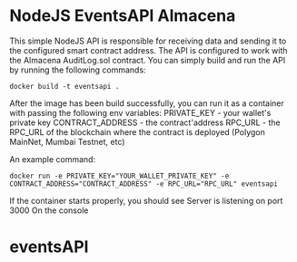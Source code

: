 # NodeJS EventsAPI Almacena

This simple NodeJS API is responsible for receiving data and sending it to the configured smart contract address.
The API is configured to work with the Almacena AuditLog.sol contract.
You can simply build and run the API by running the following commands:

```shell
docker build -t eventsapi .
```
After the image has been build successfully, you can run it as a container with passing the following env variables:
PRIVATE_KEY - your wallet's private key
CONTRACT_ADDRESS - the contract'address
RPC_URL - the RPC_URL of the blockchain where the contract is deployed (Polygon MainNet, Mumbai Testnet, etc)

An example command:
```shell
docker run -e PRIVATE_KEY="YOUR_WALLET_PRIVATE_KEY" -e CONTRACT_ADDRESS="CONTRACT_ADDRESS" -e RPC_URL="RPC_URL" eventsapi
```
If the container starts properly, you should see 
Server is listening on port 3000
On the console
# eventsAPI
